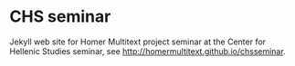 # CHS seminar

Jekyll web site for Homer Multitext project seminar at the Center for Hellenic Studies seminar, see <http://homermultitext.github.io/chsseminar>.
